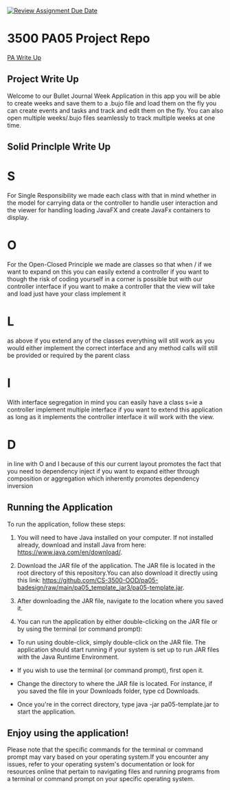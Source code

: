 [![Review Assignment Due Date](https://classroom.github.com/assets/deadline-readme-button-24ddc0f5d75046c5622901739e7c5dd533143b0c8e959d652212380cedb1ea36.svg)](https://classroom.github.com/a/x6ckGcN8)
# 3500 PA05 Project Repo

[PA Write Up](https://markefontenot.notion.site/PA-05-8263d28a81a7473d8372c6579abd6481)

## Project Write Up
Welcome to our Bullet Journal Week Application 
in this app you will be able to create weeks and save them to a .bujo file and load them on the fly
you can create events and tasks and track and edit them on the fly. You can also open multiple 
weeks/.bujo files seamlessly to track multiple weeks at one time.

## Solid Princlple Write Up

# S
For Single Responsibility we made each class with that in mind whether in the model for carrying data or the controller
to handle user interaction and the viewer for handling loading JavaFX and create JavaFx containers to display.
# O 
For the Open-Closed Principle we made are classes so that when / if we want to expand on this you can easily extend a 
controller if you want to though the risk of coding yourself in a corner is possible but with our controller
interface if you want to make a controller that the view will take and load just have your class implement it
# L
as above if you extend any of the classes everything will still work as you would either implement the correct interface
and any method calls will still be provided or required by the parent class
# I
With interface segregation in mind you can easily have a class s=ie a controller implement multiple interface if you 
want to extend this application as long as it implements the controller interface it will work with the view.
# D
in line with O and I because of this our current layout promotes the fact that you need to dependency inject if you 
want to expand either through composition or aggregation which inherently promotes dependency inversion

## Running the Application

To run the application, follow these steps:

1) You will need to have Java installed on your computer. If not installed already, 
download and install Java from here: https://www.java.com/en/download/.

2) Download the JAR file of the application. The JAR file is located in the root 
   directory of this repository.You can also download it directly using this link:
   https://github.com/CS-3500-OOD/pa05-badesign/raw/main/pa05_template_jar3/pa05-template.jar.

3) After downloading the JAR file, navigate to the location where you saved it.

4) You can run the application by either double-clicking on the JAR file or by using
   the terminal (or command prompt):

- To run using double-click, simply double-click on the JAR file. The application should 
  start running if your system is set up to run JAR files with the Java Runtime Environment.

- If you wish to use the terminal (or command prompt), first open it.

- Change the directory to where the JAR file is located. For instance, if you saved 
  the file in your Downloads folder, type cd Downloads.

- Once you're in the correct directory, type java -jar pa05-template.jar to start 
  the application.

## Enjoy using the application!

Please note that the specific commands for the terminal or command prompt may vary 
based on your operating system.If you encounter any issues, refer to your operating 
system's documentation or look for resources online that pertain to navigating files 
and running programs from a terminal or command prompt on your specific operating system.